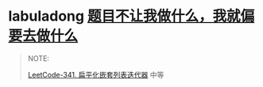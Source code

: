# labuladong [题目不让我做什么，我就偏要去做什么](https://mp.weixin.qq.com/s/uEmD5YVGG5LHQEmJQ2GSfw)

> NOTE: 
>
> [LeetCode-341. 扁平化嵌套列表迭代器](https://leetcode.cn/problems/flatten-nested-list-iterator/) 中等

